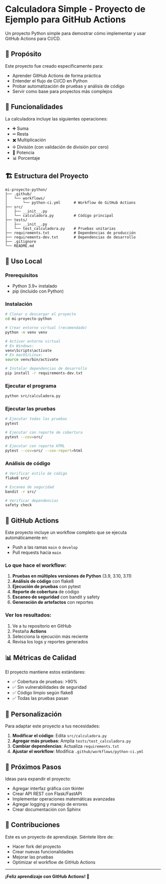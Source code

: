 # Calculadora Simple - Proyecto de Ejemplo para GitHub Actions

Un proyecto Python simple para demostrar cómo implementar y usar GitHub Actions para CI/CD.

## 🎯 Propósito

Este proyecto fue creado específicamente para:
- Aprender GitHub Actions de forma práctica
- Entender el flujo de CI/CD en Python
- Probar automatización de pruebas y análisis de código
- Servir como base para proyectos más complejos

## 🧮 Funcionalidades

La calculadora incluye las siguientes operaciones:
- ➕ Suma
- ➖ Resta  
- ✖️ Multiplicación
- ➗ División (con validación de división por cero)
- 🔢 Potencia
- 📊 Porcentaje

## 🏗️ Estructura del Proyecto

```
mi-proyecto-python/
├── .github/
│   └── workflows/
│       └── python-ci.yml      # Workflow de GitHub Actions
├── src/
│   ├── __init__.py
│   └── calculadora.py         # Código principal
├── tests/
│   ├── __init__.py
│   └── test_calculadora.py    # Pruebas unitarias
├── requirements.txt           # Dependencias de producción
├── requirements-dev.txt       # Dependencias de desarrollo
├── .gitignore
└── README.md
```

## 🚀 Uso Local

### Prerequisitos
- Python 3.9+ instalado
- pip (incluido con Python)

### Instalación

```bash
# Clonar o descargar el proyecto
cd mi-proyecto-python

# Crear entorno virtual (recomendado)
python -m venv venv

# Activar entorno virtual
# En Windows:
venv\Scripts\activate
# En macOS/Linux:
source venv/bin/activate

# Instalar dependencias de desarrollo
pip install -r requirements-dev.txt
```

### Ejecutar el programa

```bash
python src/calculadora.py
```

### Ejecutar las pruebas

```bash
# Ejecutar todas las pruebas
pytest

# Ejecutar con reporte de cobertura
pytest --cov=src/

# Ejecutar con reporte HTML
pytest --cov=src/ --cov-report=html
```

### Análisis de código

```bash
# Verificar estilo de código
flake8 src/

# Escaneo de seguridad
bandit -r src/

# Verificar dependencias
safety check
```

## 🔄 GitHub Actions

Este proyecto incluye un workflow completo que se ejecuta automáticamente en:
- Push a las ramas `main` o `develop`
- Pull requests hacia `main`

### Lo que hace el workflow:

1. **Pruebas en múltiples versiones de Python** (3.9, 3.10, 3.11)
2. **Análisis de código** con flake8
3. **Ejecución de pruebas** con pytest
4. **Reporte de cobertura** de código
5. **Escaneo de seguridad** con bandit y safety
6. **Generación de artefactos** con reportes

### Ver los resultados:

1. Ve a tu repositorio en GitHub
2. Pestaña **Actions**
3. Selecciona la ejecución más reciente
4. Revisa los logs y reportes generados

## 📊 Métricas de Calidad

El proyecto mantiene estos estándares:
- ✅ Cobertura de pruebas: >90%
- ✅ Sin vulnerabilidades de seguridad
- ✅ Código limpio según flake8
- ✅ Todas las pruebas pasan

## 🔧 Personalización

Para adaptar este proyecto a tus necesidades:

1. **Modificar el código**: Edita `src/calculadora.py`
2. **Agregar más pruebas**: Amplía `tests/test_calculadora.py`
3. **Cambiar dependencias**: Actualiza `requirements.txt`
4. **Ajustar el workflow**: Modifica `.github/workflows/python-ci.yml`

## 📝 Próximos Pasos

Ideas para expandir el proyecto:
- Agregar interfaz gráfica con tkinter
- Crear API REST con Flask/FastAPI
- Implementar operaciones matemáticas avanzadas
- Agregar logging y manejo de errores
- Crear documentación con Sphinx

## 🤝 Contribuciones

Este es un proyecto de aprendizaje. Siéntete libre de:
- Hacer fork del proyecto
- Crear nuevas funcionalidades
- Mejorar las pruebas
- Optimizar el workflow de GitHub Actions

---

**¡Feliz aprendizaje con GitHub Actions! 🎉**
